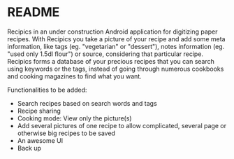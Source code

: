 # README #

Recipics in an under construction Android application for digitizing paper recipes. With Recipics you take a picture of your recipe and add some meta information, like tags (eg. "vegetarian" or "dessert"), notes information (eg. "used only 1.5dl flour") or source, considering that particular recipe. Recipics forms a database of your precious recipes that you can search using keywords or the tags, instead of going through numerous cookbooks and cooking magazines to find what you want.

Functionalities to be added:
* Search recipes based on search words and tags
* Recipe sharing
* Cooking mode: View only the picture(s)
* Add several pictures of one recipe to allow complicated, several page or otherwise big recipes to be saved
* An awesome UI
* Back up